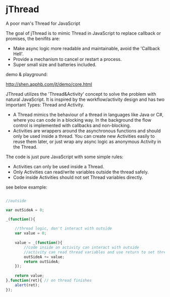 # jThread
A poor man's Thread for JavaScript

The goal of jThread is to mimic Thread in JavaScript to replace callback or promises, the benifits are:

* Make async logic more readable and maintainable, avoid the 'Callback Hell'.
* Provide a mechanism to cancel or restart a process.
* Super small size and batteries included. 

demo & playground:

http://shen.apphb.com/jt/demo/core.html 

JThread utilizes the 'Thread&Activity' concept to solve the problem with natural JavaScript. It is inspired by the workflow/activity design and has two important Types: Thread and Activity. 

* A Thread mimics the behaviour of a thread in languages like Java or C#, where you can code in a blocking way. In the background the flow control is implemented with callbacks and non-blocking.
* Activities are wrappers around the asynchronous functions and should only be used inside a thread. You can create new Activities easily to reuse them later, or just wrap any async logic as anonymous Activity in the Thread.

The code is just pure JavaScript with some simple rules:
* Activities can only be used inside a Thread.
* Only Activities can read/write variables outside the thread safely.  
* Code inside Activities should not set Thread variables directly.

see below example:

``` javascript

//outside

var outSideA = 0;

_(function(){
    
    //thread logic, don't interact with outside
    var value = 0;  
   
    value = _(function(){
        //code inside an activity can interact with outside
        //activity can read thread variables and use return to set thread variables.
        outSideA += value;
        return outSideA;
    }); 
    
    return value; 
},function(ret){ // on thread finishes
    alert(ret); 
}); 

```


